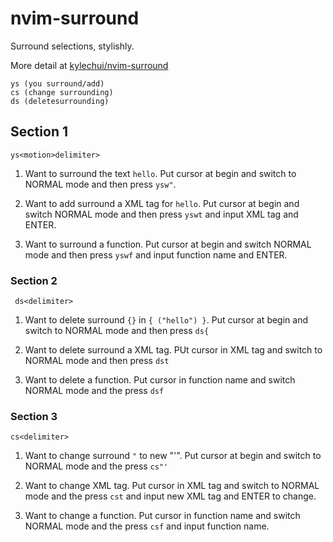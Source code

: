 # nvim-surround

Surround selections, stylishly.

More detail at [kylechui/nvim-surround](https://github.com/kylechui/nvim-surround)

    ys (you surround/add)
    cs (change surrounding)
    ds (deletesurrounding)

## Section 1

    ys<motion>delimiter>

1. Want to surround the text `hello`. Put cursor at begin and switch to NORMAL mode and then press `ysw"`.

2. Want to add surround a XML tag for `hello`. Put cursor at begin and switch NORMAL mode and then press `yswt` and input XML tag and ENTER.

3. Want to surround a function. Put cursor at begin and switch NORMAL mode and then press `yswf` and input function name and ENTER.

### Section 2

     ds<delimiter>

1. Want to delete surround `{}` in `{ ("hello") }`. Put cursor at begin and switch to NORMAL mode and then press `ds{`

2. Want to delete surround a XML tag. PUt cursor in XML tag and switch to NORMAL mode and then press `dst`

3. Want to delete a function. Put cursor in function name and switch NORMAL mode and the press `dsf`

### Section 3

    cs<delimiter>

1. Want to change surround `"` to new "'". Put cursor at begin and switch to NORMAL mode and the press `cs"'`

2. Want to change XML tag. Put cursor in XML tag and switch to NORMAL mode and the press `cst` and input new XML tag and ENTER to change.

3. Want to change a function. Put cursor in function name and switch NORMAL mode and the press `csf` and input function name.
